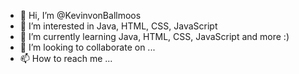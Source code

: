 - 👋 Hi, I’m @KevinvonBallmoos
- 👀 I’m interested in Java, HTML, CSS, JavaScript
- 🌱 I’m currently learning Java, HTML, CSS, JavaScript and more :)
- 💞️ I’m looking to collaborate on ...
- 📫 How to reach me ...

<!---
KevinvonBallmoos/KevinvonBallmoos is a ✨ special ✨ repository because its `README.md` (this file) appears on your GitHub profile.
You can click the Preview link to take a look at your changes.
--->
